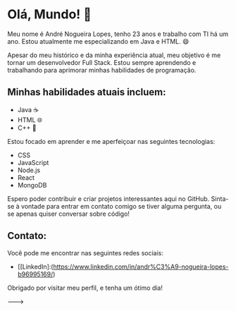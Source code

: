 # Olá, Mundo! 👋

Meu nome é André Nogueira Lopes, tenho 23 anos e trabalho com TI há um ano. Estou atualmente me especializando em Java e HTML. 😄

Apesar do meu histórico e da minha experiência atual, meu objetivo é me tornar um desenvolvedor Full Stack. 
Estou sempre aprendendo e trabalhando para aprimorar minhas habilidades de programação.

## Minhas habilidades atuais incluem:

- Java ☕
- HTML 🌐
- C++ 🧬

Estou focado em aprender e me aperfeiçoar nas seguintes tecnologias:

- CSS
- JavaScript
- Node.js
- React
- MongoDB

Espero poder contribuir e criar projetos interessantes aqui no GitHub. Sinta-se à vontade para entrar em contato comigo se tiver alguma pergunta, 
ou se apenas quiser conversar sobre código!

## Contato:

Você pode me encontrar nas seguintes redes sociais:

- [[LinkedIn]:(https://www.linkedin.com/in/andr%C3%A9-nogueira-lopes-b96995169/)

Obrigado por visitar meu perfil, e tenha um ótimo dia!


--->
